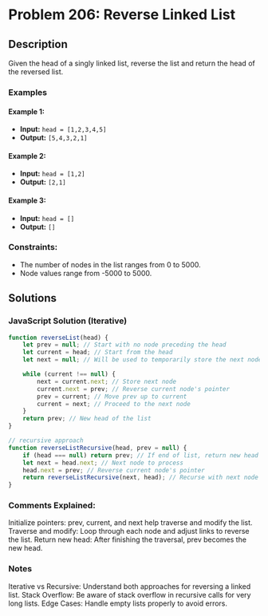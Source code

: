# Problem 206: Reverse Linked List

## Description

Given the head of a singly linked list, reverse the list and return the head of the reversed list.

### Examples

#### Example 1:
- **Input:** `head = [1,2,3,4,5]`
- **Output:** `[5,4,3,2,1]`

#### Example 2:
- **Input:** `head = [1,2]`
- **Output:** `[2,1]`

#### Example 3:
- **Input:** `head = []`
- **Output:** `[]`

### Constraints:
- The number of nodes in the list ranges from 0 to 5000.
- Node values range from -5000 to 5000.

## Solutions

### JavaScript Solution (Iterative)

```javascript
function reverseList(head) {
    let prev = null; // Start with no node preceding the head
    let current = head; // Start from the head
    let next = null; // Will be used to temporarily store the next node

    while (current !== null) {
        next = current.next; // Store next node
        current.next = prev; // Reverse current node's pointer
        prev = current; // Move prev up to current
        current = next; // Proceed to the next node
    }
    return prev; // New head of the list
}

// recursive approach
function reverseListRecursive(head, prev = null) {
    if (head === null) return prev; // If end of list, return new head
    let next = head.next; // Next node to process
    head.next = prev; // Reverse current node's pointer
    return reverseListRecursive(next, head); // Recurse with next node and current as new prev
}
```
### Comments Explained:
Initialize pointers: prev, current, and next help traverse and modify the list.
Traverse and modify: Loop through each node and adjust links to reverse the list.
Return new head: After finishing the traversal, prev becomes the new head.

### Notes
Iterative vs Recursive: Understand both approaches for reversing a linked list.
Stack Overflow: Be aware of stack overflow in recursive calls for very long lists.
Edge Cases: Handle empty lists properly to avoid errors.